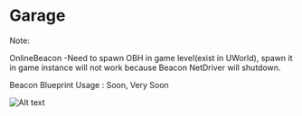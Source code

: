 # Garage

Note:

OnlineBeacon
-Need to spawn OBH in game level(exist in UWorld), spawn it in game instance will not work because Beacon NetDriver will shutdown.

Beacon Blueprint Usage  :  Soon, Very Soon

![Alt text](/TutorialPictures/beacon1.PNG?raw=true "Optional Title")
